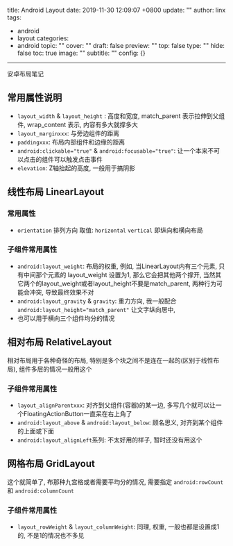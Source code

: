 title: Android Layout
date: 2019-11-30 12:09:07 +0800
update: ""
author: linx
tags:
- android
- layout
categories:
- android
topic: ""
cover: ""
draft: false
preview: ""
top: false
type: ""
hide: false
toc: true
image: ""
subtitle: ""
config: {}


---


安卓布局笔记
<!--more-->

## 常用属性说明

- `layout_width` & `layout_height` : 高度和宽度, match_parent 表示拉伸到父组件, wrap_content 表示, 内容有多大就撑多大
- `layout_marginxxx`: 与旁边组件的距离
- `paddingxxx`: 布局内部组件和边缘的距离
- `android:clickable="true"` & `android:focusable="true"`: 让一个本来不可以点击的组件可以触发点击事件
- `elevation`: Z轴抬起的高度, 一般用于搞阴影



## 线性布局 LinearLayout

### 常用属性

- `orientation` 排列方向 取值: `horizontal` `vertical` 即纵向和横向布局

### 子组件常用属性

- `android:layout_weight`: 布局的权重, 例如, 当LinearLayout内有三个元素, 只有中间那个元素的 layout_weight 设置为1, 那么它会把其他两个撑开, 当然其它两个的layout_weight或者layout_height不要是match_parent, 两种行为可能会冲突, 导致最终效果不对
- `android:layout_gravity` & `gravity`: 重力方向, 我一般配合 `android:layout_height="match_parent"` 让文字纵向居中,
- 也可以用于横向三个组件均分的情况

## 相对布局 RelativeLayout

相对布局用于各种奇怪的布局, 特别是多个块之间不是连在一起的(区别于线性布局), 组件多层的情况一般用这个

### 子组件常用属性

- `layout_alignParentxxx`: 对齐到父组件(容器)的某一边, 多写几个就可以让一个FloatingActionButton一直呆在右上角了
- `android:layout_above` & `android:layout_below`: 顾名思义, 对齐到某个组件的上面或下面
- `android:layout_alignLeft`系列: 不太好用的样子, 暂时还没有用这个

## 网格布局 GridLayout

这个就简单了, 布那种九宫格或者需要平均分的情况, 需要指定 `android:rowCount` 和 `android:columnCount`

### 子组件常用属性

- `layout_rowWeight` & `layout_columnWeight`: 同理, 权重, 一般也都是设置成1的, 不是1的情况也不多见
